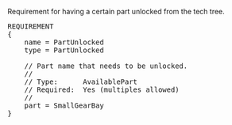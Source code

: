Requirement for having a certain part unlocked from the tech tree.

<pre>
REQUIREMENT
{
    name = PartUnlocked
    type = PartUnlocked

    // Part name that needs to be unlocked.
    //
    // Type:      AvailablePart
    // Required:  Yes (multiples allowed)
    //
    part = SmallGearBay
}
</pre>
